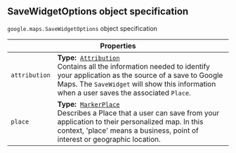 <h2 id="SaveWidgetOptions"> SaveWidgetOptions object specification </h2><p>
<code><span itemprop="path">google.maps</span>.<span itemprop="name">SaveWidgetOptions</span></code>
object specification
</p><div class="devsite-table-wrapper"><table class="properties responsive" summary="interface SaveWidgetOptions - Properties">
<thead>
<tr><th colspan="2">Properties</th>
</tr></thead>
<tbody>
<tr>
<td><code><span>attribution</span></code></td>
<td><div><strong>Type:</strong>&nbsp; <code><a href="https://github.com/amenadiel/google-maps-documentation/blob/master/docs/Attribution.md">Attribution</a></code></div>
<div class="desc">Contains all the information needed to identify your application as the source of a save to Google Maps. The <code>SaveWidget</code> will show this information when a user saves the associated <code>Place</code>.</div></td>
</tr>
<tr>
<td><code><span>place</span></code></td>
<td><div><strong>Type:</strong>&nbsp; <code><a href="https://github.com/amenadiel/google-maps-documentation/blob/master/docs/MarkerPlace.md">MarkerPlace</a></code></div>
<div class="desc">Describes a Place that a user can save from your application to their personalized map. In this context, 'place' means a business, point of interest or geographic location.</div></td>
</tr>
</tbody>
</table></div>
